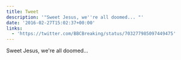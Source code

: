 ```yaml
---
title: Tweet
description: '"Sweet Jesus, we''re all doomed... "'
date: '2016-02-27T15:02:37+00:00'
links:
  - 'https://twitter.com/BBCBreaking/status/703277985097449475'
---
```

Sweet Jesus, we're all doomed... 
